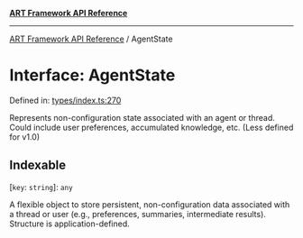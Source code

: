 [**ART Framework API Reference**](../README.md)

***

[ART Framework API Reference](../README.md) / AgentState

# Interface: AgentState

Defined in: [types/index.ts:270](https://github.com/hashangit/ART/blob/d99cb328093f6dec701b3289d82d5abbf64a3736/src/types/index.ts#L270)

Represents non-configuration state associated with an agent or thread.
Could include user preferences, accumulated knowledge, etc. (Less defined for v1.0)

## Indexable

\[`key`: `string`\]: `any`

A flexible object to store persistent, non-configuration data associated with a thread or user (e.g., preferences, summaries, intermediate results). Structure is application-defined.
